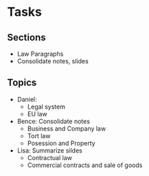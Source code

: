 Tasks
=====

## Sections

* Law Paragraphs
* Consolidate notes, slides

## Topics

* Daniel: 
  * Legal system
  * EU law
* Bence: Consolidate notes
  * Business and Company law
  * Tort law
  * Posession and Property
* Lisa: Summarize sildes
  * Contractual law
  * Commercial contracts and sale of goods

